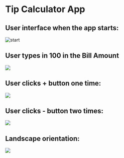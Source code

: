 # Tip Calculator App

## User interface when the app starts:
![start](./images/start-app.png)

## User types in 100 in the Bill Amount
![](images/100.png)

## User clicks + button one time:
![](images/plus.png)

## User clicks - button two times:
![](images/minus.png)

## Landscape orientation:
![](images/landscape.png)

